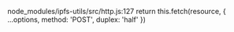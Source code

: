 node_modules/ipfs-utils/src/http.js:127
    return this.fetch(resource, { ...options, method: 'POST', duplex: 'half' })
